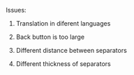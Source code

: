 Issues:

1) Translation in diferent languages

2) Back button is too large

3) Different distance between separators

4) Different thickness of separators
